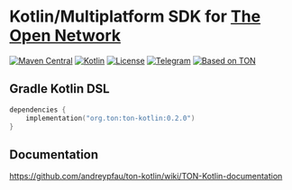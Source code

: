 # Kotlin/Multiplatform SDK for [The Open Network](https://ton.org)

[![Maven Central][maven-central-svg]][maven-central]
[![Kotlin][kotlin-svg]][kotlin]
[![License][license-svg]][license]
[![Telegram][telegram-svg]][telegram]
[![Based on TON][ton-svg]][ton]


## Gradle Kotlin DSL

```kotlin
dependencies {
    implementation("org.ton:ton-kotlin:0.2.0")
}
```

## Documentation

https://github.com/andreypfau/ton-kotlin/wiki/TON-Kotlin-documentation

<!-- Badges -->

[maven-central]: https://search.maven.org/artifact/io.github.andreypfau/org.ton/ton-kotlin/0.1.0/pom
[license]: LICENSE
[kotlin]: http://kotlinlang.org
[ton]: https://ton.org
[telegram]: https://t.me/tonkotlin

[maven-central-svg]: https://img.shields.io/maven-central/v/org.ton/ton-kotlin?color=blue
[kotlin-svg]: https://img.shields.io/badge/Kotlin-1.7.22-blue.svg?logo=kotlin
[telegram-svg]: https://img.shields.io/badge/Telegram-join%20chat-blue.svg?logo=telegram
[ton-svg]: https://img.shields.io/badge/Based%20on-TON-blue
[license-svg]: https://img.shields.io/github/license/andreypfau/ton-kotlin?color=blue
